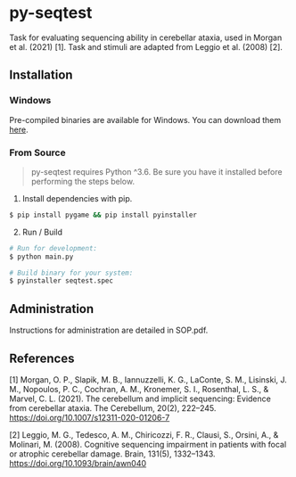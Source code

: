 # py-seqtest

Task for evaluating sequencing ability in cerebellar ataxia, used in Morgan et al. (2021) [1]. Task and stimuli are adapted from Leggio et al. (2008) [2].



## Installation

### Windows 

Pre-compiled binaries are available for Windows. You can download them [here](https://gitlab.com/ojjo/py-seqtest/tags/v0.1.2).

### From Source

> py-seqtest requires Python ^3.6. Be sure you have it installed before performing the steps below. 

1. Install dependencies with pip.

```bash
$ pip install pygame && pip install pyinstaller

```

2. Run / Build

```bash
# Run for development: 
$ python main.py 

# Build binary for your system: 
$ pyinstaller seqtest.spec 
```

## Administration
Instructions for administration are detailed in SOP.pdf.

## References
[1] Morgan, O. P., Slapik, M. B., Iannuzzelli, K. G., LaConte, S. M., Lisinski, J. M., Nopoulos, P. C., Cochran, A. M., Kronemer, S. I., Rosenthal, L. S., & Marvel, C. L. (2021). The cerebellum and implicit sequencing: Evidence from cerebellar ataxia. The Cerebellum, 20(2), 222–245. https://doi.org/10.1007/s12311-020-01206-7

[2] Leggio, M. G., Tedesco, A. M., Chiricozzi, F. R., Clausi, S., Orsini, A., & Molinari, M. (2008). Cognitive sequencing impairment in patients with focal or atrophic cerebellar damage. Brain, 131(5), 1332–1343. https://doi.org/10.1093/brain/awn040
